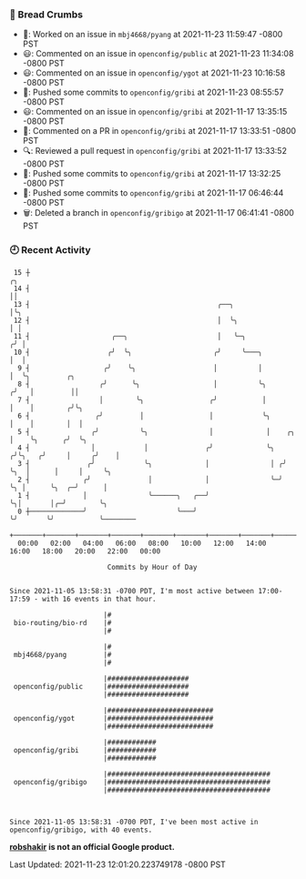 ### 🍞 Bread Crumbs

 * 👀: Worked on an issue in `mbj4668/pyang` at 2021-11-23 11:59:47 -0800 PST
 * 😃: Commented on an issue in `openconfig/public` at 2021-11-23 11:34:08 -0800 PST
 * 😃: Commented on an issue in `openconfig/ygot` at 2021-11-23 10:16:58 -0800 PST
 * 🚢: Pushed some commits to `openconfig/gribi` at 2021-11-23 08:55:57 -0800 PST
 * 😃: Commented on an issue in `openconfig/gribi` at 2021-11-17 13:35:15 -0800 PST
 * 💬: Commented on a PR in  `openconfig/gribi` at 2021-11-17 13:33:51 -0800 PST
 * 🔍: Reviewed a pull request in  `openconfig/gribi` at 2021-11-17 13:33:52 -0800 PST
 * 🚢: Pushed some commits to `openconfig/gribi` at 2021-11-17 13:32:25 -0800 PST
 * 🚢: Pushed some commits to `openconfig/gribi` at 2021-11-17 06:46:44 -0800 PST
 * 🗑: Deleted a branch in `openconfig/gribigo` at 2021-11-17 06:41:41 -0800 PST

### 🕘 Recent Activity
```
 15 ┼                                                                        ╭╮
 14 ┤                                                                        ││
 13 ┤                                              ╭──╮                      │╰╮
 12 ┤                                              │  ╰╮                     │ │
 11 ┤                    ╭──╮                      │   ╰─╮                  ╭╯ │
 10 ┤                   ╭╯  ╰╮                    ╭╯     ╰───╮              │  │
  9 ┤                  ╭╯    ╰╮                   │          │              │  ╰╮         ╭╮
  8 ┤                 ╭╯      ╰╮                  │          ╰╮            ╭╯   │         ││
  7 ┤                 │        ╰╮                ╭╯           │            │    │        ╭╯╰╮
  6 ┤                ╭╯         │                │            ╰╮           │    │        │  │
  5 ┤               ╭╯          ╰╮               │             │    ╭╮     │    ╰╮      ╭╯  ╰╮
  4 ┤               │            │              ╭╯             ╰╮  ╭╯╰╮   ╭╯     │     ╭╯    │
  3 ┤              ╭╯            ╰╮             │               │ ╭╯  ╰╮  │      │     │     ╰╮
  2 ┤             ╭╯              │             │               ╰─╯    ╰╮ │      ╰╮  ╭─╯      │
  1 ┤             │               ╰──────╮   ╭──╯                       ╰╮│       │╭─╯        ╰╮
  0 ┼─────────────╯                      ╰───╯                           ╰╯       ╰╯           ╰────────
    +───────+───────+───────+───────+───────+───────+───────+───────+───────+───────+───────+───────+────
  00:00   02:00   04:00   06:00   08:00   10:00   12:00   14:00   16:00   18:00   20:00   22:00   00:00   

						Commits by Hour of Day


Since 2021-11-05 13:58:31 -0700 PDT, I'm most active between 17:00-17:59 - with 16 events in that hour.

```



```
                       |#
 bio-routing/bio-rd    |#
                       |#

                       |#
 mbj4668/pyang         |#
                       |#

                       |####################
 openconfig/public     |####################
                       |####################

                       |##########################
 openconfig/ygot       |##########################
                       |##########################

                       |############
 openconfig/gribi      |############
                       |############

                       |########################################
 openconfig/gribigo    |########################################
                       |########################################



Since 2021-11-05 13:58:31 -0700 PDT, I've been most active in openconfig/gribigo, with 40 events.

```
**[robshakir](mailto:robjs@google.com) is not an official Google product.**  


Last Updated: 2021-11-23 12:01:20.223749178 -0800 PST

